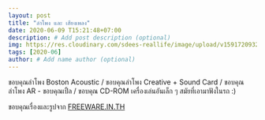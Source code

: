 ```yaml
---
layout: post
title: "ลำโพง และ เสียงเพลง"
date: 2020-06-09 T15:21:48+07:00
description: # Add post description (optional)
img: https://res.cloudinary.com/sdees-reallife/image/upload/v1591720932/p8304049n1.jpg # Add image post (optional)
tags: [2020-06]
author: # Add name author (optional)
---
```

ขอบคุณลำโพง Boston Acoustic / ขอบคุณลำโพง Creative + Sound Card / ขอบคุณลำโพง AR - ขอบคุณเปิ้ล / ขอบคุณ CD-ROM เครื่องเล่นอันเล็ก ๆ สมัยที่เอามาฟังในรถ :)

<i class="fa fa-child" style="color:plum"></i>

ขอบคุณเรื่องและรูปจาก [FREEWARE.IN.TH](https://www.freeware.in.th/review/4915)
